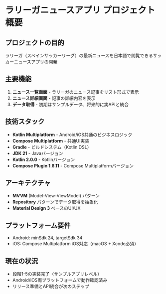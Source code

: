 # ラリーガニュースアプリ プロジェクト概要

## プロジェクトの目的
ラリーガ（スペインサッカーリーグ）の最新ニュースを日本語で閲覧できるサッカーニュースアプリの開発

## 主要機能
1. **ニュース一覧画面** - ラリーガのニュース記事をリスト形式で表示
2. **ニュース詳細画面** - 記事の詳細内容を表示
3. **データ取得** - 初期はサンプルデータ、将来的に実APIと統合

## 技術スタック
- **Kotlin Multiplatform** - Android/iOS共通のビジネスロジック
- **Compose Multiplatform** - 共通UI実装
- **Gradle** - ビルドシステム（Kotlin DSL）
- **JDK 21** - Javaバージョン
- **Kotlin 2.0.0** - Kotlinバージョン
- **Compose Plugin 1.6.11** - Compose Multiplatformバージョン

## アーキテクチャ
- **MVVM** (Model-View-ViewModel) パターン
- **Repository** パターンでデータ取得を抽象化
- **Material Design 3** ベースのUI/UX

## プラットフォーム要件
- Android: minSdk 24, targetSdk 34
- iOS: Compose Multiplatform iOS対応（macOS + Xcode必須）

## 現在の状況
- 段階1-5の実装完了（サンプルアプリレベル）
- Android/iOS両プラットフォームで動作確認済み
- リリース準備とAPI統合が次のステップ